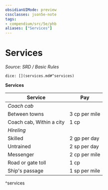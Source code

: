 ```yaml
---
obsidianUIMode: preview
cssclasses: json5e-note
tags:
- compendium/src/5e/phb
aliases: ["Services"]
---
```

# Services
*Source: SRD / Basic Rules* 

`dice: [](services.md#^services)`

**Services**

| Service | Pay |
|---------|-----|
| *Coach cab* |  |
| Between towns | 3 cp per mile |
| Coach cab, Within a city | 1 cp |
| *Hireling* |  |
| Skilled | 2 gp per day |
| Untrained | 2 sp per day |
| Messenger | 2 cp per mile |
| Road or gate toll | 1 cp |
| Ship's passage | 1 sp per mile |
^services